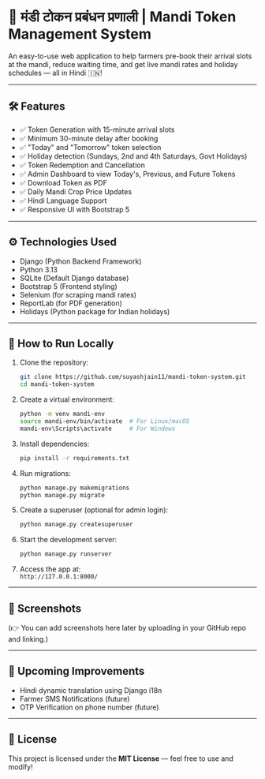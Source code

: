 # 🌾 मंडी टोकन प्रबंधन प्रणाली | Mandi Token Management System

An easy-to-use web application to help farmers pre-book their arrival slots at the mandi, reduce waiting time, and get live mandi rates and holiday schedules — all in Hindi 🇮🇳!

---

## 🛠️ Features

- ✅ Token Generation with 15-minute arrival slots
- ✅ Minimum 30-minute delay after booking
- ✅ "Today" and "Tomorrow" token selection
- ✅ Holiday detection (Sundays, 2nd and 4th Saturdays, Govt Holidays)
- ✅ Token Redemption and Cancellation
- ✅ Admin Dashboard to view Today's, Previous, and Future Tokens
- ✅ Download Token as PDF
- ✅ Daily Mandi Crop Price Updates
- ✅ Hindi Language Support
- ✅ Responsive UI with Bootstrap 5

---

## ⚙️ Technologies Used

- Django (Python Backend Framework)
- Python 3.13
- SQLite (Default Django database)
- Bootstrap 5 (Frontend styling)
- Selenium (for scraping mandi rates)
- ReportLab (for PDF generation)
- Holidays (Python package for Indian holidays)

---

## 🚀 How to Run Locally

1. Clone the repository:

    ```bash
    git clone https://github.com/suyashjain11/mandi-token-system.git
    cd mandi-token-system
    ```

2. Create a virtual environment:

    ```bash
    python -m venv mandi-env
    source mandi-env/bin/activate  # For Linux/macOS
    mandi-env\Scripts\activate     # For Windows
    ```

3. Install dependencies:

    ```bash
    pip install -r requirements.txt
    ```

4. Run migrations:

    ```bash
    python manage.py makemigrations
    python manage.py migrate
    ```

5. Create a superuser (optional for admin login):

    ```bash
    python manage.py createsuperuser
    ```

6. Start the development server:

    ```bash
    python manage.py runserver
    ```

7. Access the app at:  
   `http://127.0.0.1:8000/`

---

## 📸 Screenshots

(👉 You can add screenshots here later by uploading in your GitHub repo and linking.)

---

## 📅 Upcoming Improvements

- Hindi dynamic translation using Django i18n
- Farmer SMS Notifications (future)
- OTP Verification on phone number (future)

---

## 📄 License

This project is licensed under the **MIT License** — feel free to use and modify!

